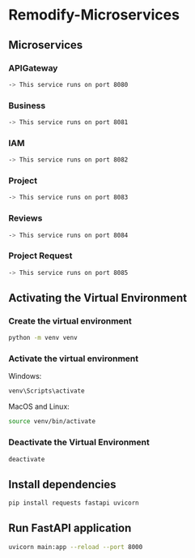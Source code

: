 # Remodify-Microservices

## Microservices 

### APIGateway
``` bash
-> This service runs on port 8080
```
### Business
``` bash
-> This service runs on port 8081
```
### IAM 
``` bash
-> This service runs on port 8082
```
### Project
``` bash
-> This service runs on port 8083
```
### Reviews
``` bash
-> This service runs on port 8084
```
### Project Request
``` bash
-> This service runs on port 8085
```


## Activating the Virtual Environment 

### Create the virtual environment
``` bash
python -m venv venv
```
### Activate the virtual environment
Windows:
``` bash
venv\Scripts\activate
```
MacOS and Linux:
``` bash
source venv/bin/activate
```

### Deactivate the Virtual Environment
``` bash
deactivate
```

## Install dependencies
``` bash
pip install requests fastapi uvicorn
```

## Run FastAPI application
``` bash
uvicorn main:app --reload --port 8000
```